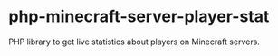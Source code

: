 # php-minecraft-server-player-stat
PHP library to get live statistics about players on Minecraft servers.
